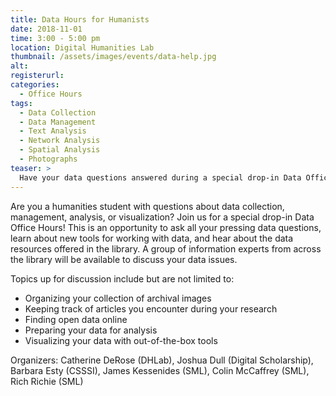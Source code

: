 ```yaml
---
title: Data Hours for Humanists
date: 2018-11-01
time: 3:00 - 5:00 pm
location: Digital Humanities Lab
thumbnail: /assets/images/events/data-help.jpg
alt: 
registerurl:
categories:
  - Office Hours
tags:
  - Data Collection
  - Data Management
  - Text Analysis
  - Network Analysis
  - Spatial Analysis
  - Photographs
teaser: >
  Have your data questions answered during a special drop-in Data Office Hours for Humanists.
---
```

Are you a humanities student with questions about data collection, management, analysis, or visualization? Join us for a special drop-in Data Office Hours! This is an opportunity to ask all your pressing data questions, learn about new tools for working with data, and hear about the data resources offered in the library. A group of information experts from across the library will be available to discuss your data issues.

Topics up for discussion include but are not limited to: 
  - Organizing your collection of archival images
  - Keeping track of articles you encounter during your research
  - Finding open data online 
  - Preparing your data for analysis
  - Visualizing your data with out-of-the-box tools

Organizers: Catherine DeRose (DHLab), Joshua Dull (Digital Scholarship), Barbara Esty (CSSSI), James Kessenides (SML), Colin McCaffrey (SML), Rich Richie (SML)
